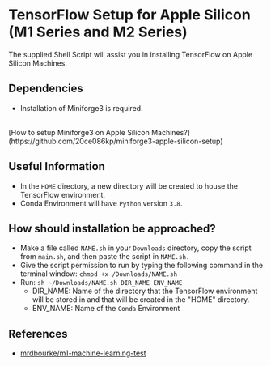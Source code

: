 # TensorFlow Setup for Apple Silicon (M1 Series and M2 Series)

The supplied Shell Script will assist you in installing TensorFlow on Apple Silicon Machines.

## Dependencies
* Installation of Miniforge3 is required.
<br>
[How to setup Miniforge3 on Apple Silicon Machines?](https://github.com/20ce086kp/miniforge3-apple-silicon-setup)

## Useful Information
* In the `HOME` directory, a new directory will be created to house the TensorFlow environment.
* Conda Environment will have `Python` version `3.8`.

## How should installation be approached?
* Make a file called `NAME.sh` in your `Downloads` directory, copy the script from `main.sh`, and then paste the script in `NAME.sh.` 
* Give the script permission to run by typing the following command in the terminal window: `chmod +x /Downloads/NAME.sh`
* Run: `sh ~/Downloads/NAME.sh DIR_NAME ENV_NAME`
  * DIR_NAME: Name of the directory that the TensorFlow environment will be stored in and that will be created in the "HOME" directory.
  * ENV_NAME: Name of the `Conda` Environment

## References
* [mrdbourke/m1-machine-learning-test](https://github.com/mrdbourke/m1-machine-learning-test)
